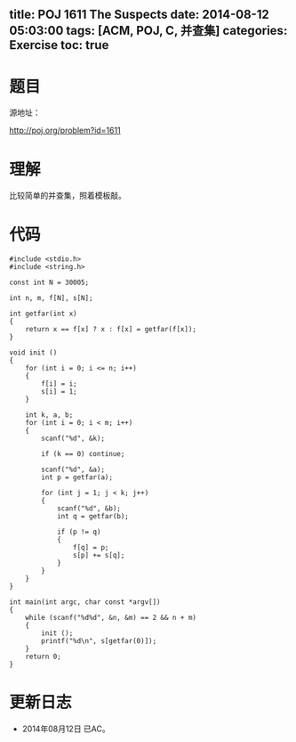 ﻿title: POJ 1611 The Suspects
date: 2014-08-12 05:03:00
tags: [ACM, POJ, C, 并查集]
categories: Exercise
toc: true
---
# 题目
源地址：

http://poj.org/problem?id=1611

# 理解
比较简单的并查集，照着模板敲。

<!-- more -->

# 代码

```
#include <stdio.h>
#include <string.h>

const int N = 30005;

int n, m, f[N], s[N];

int getfar(int x)
{
    return x == f[x] ? x : f[x] = getfar(f[x]);
}

void init ()
{
    for (int i = 0; i <= n; i++)
    {
        f[i] = i;
        s[i] = 1;
    }

    int k, a, b;
    for (int i = 0; i < m; i++)
    {
        scanf("%d", &k);

        if (k == 0) continue;

        scanf("%d", &a);
        int p = getfar(a);

        for (int j = 1; j < k; j++)
        {
            scanf("%d", &b);
            int q = getfar(b);

            if (p != q)
            {
                f[q] = p;
                s[p] += s[q];
            }
        }
    }
}

int main(int argc, char const *argv[])
{
    while (scanf("%d%d", &n, &m) == 2 && n + m)
    {
        init ();
        printf("%d\n", s[getfar(0)]);
    }
    return 0;
}

```

# 更新日志
- 2014年08月12日 已AC。